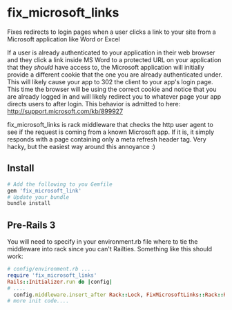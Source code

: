 fix_microsoft_links
===================

Fixes redirects to login pages when a user clicks a link to your site from a Microsoft application like Word or Excel

If a user is already authenticated to your application in their web browser and they click a link inside MS Word to a protected URL on your application that they *should* have access to, the Microsoft application will initially provide a different cookie that the one you are already authenticated under.  This will likely cause your app to 302 the client to your app's login page.  This time the browser will be using the correct cookie and notice that you are already logged in and will likely redirect you to whatever page your app directs users to after login.  This behavior is admitted to here: http://support.microsoft.com/kb/899927

fix_microsoft_links is rack middleware that checks the http user agent to see if the request is coming from a known Microsoft app.  If it is, it simply responds with a page containing only a meta refresh header tag.  Very hacky, but the easiest way around this annoyance :)

## Install 

``` ruby
# Add the following to you Gemfile
gem 'fix_microsoft_link'
# Update your bundle
bundle install
```

## Pre-Rails 3

You will need to specify in your environment.rb file where to tie the middleware into rack since you can't Railties.  Something like this should work:

``` ruby
# config/environment.rb ...
require 'fix_microsoft_links'
Rails::Initializer.run do |config|
# ....
  config.middleware.insert_after Rack::Lock, FixMicrosoftLinks::Rack::Response
# more init code....
```